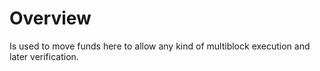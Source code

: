 # Overview

Is used to move funds here to allow any kind of multiblock execution and later verification. 
